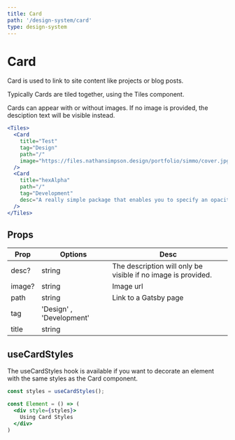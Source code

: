 ```yaml
---
title: Card
path: '/design-system/card'
type: design-system
---
```


# Card

Card is used to link to site content like projects or blog posts.

Typically Cards are tiled together, using the Tiles component.

Cards can appear with or without images. If no image is provided, the desciption text will be visible instead.

```jsx live
<Tiles>
  <Card
    title="Test"
    tag="Design"
    path="/"
    image="https://files.nathansimpson.design/portfolio/simmo/cover.jpg"
  />
  <Card
    title="hexAlpha"
    path="/"
    tag="Development"
    desc="A really simple package that enables you to specify an opacity for your HEX colours."
  />
</Tiles>
```


## Props

| Prop   | Options                  | Desc                                                          |
| ------ | ------------------------ | ------------------------------------------------------------- |
| desc?  | string                   | The description will only be visible if no image is provided. |
| image? | string                   | Image url                                                     |
| path   | string                   | Link to a Gatsby page                                         |
| tag    | 'Design' , 'Development' |                                                               |
| title  | string                   |                                                               |

## useCardStyles

The useCardStyles hook is available if you want to decorate an element with the same styles as the Card component.

```jsx
const styles = useCardStyles();

const Element = () => (
  <div style={styles}>
    Using Card Styles
  </div>
)
```
